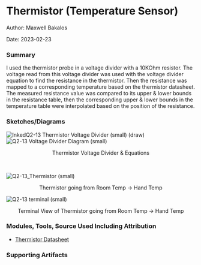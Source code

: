 #  Thermistor (Temperature Sensor)

Author: Maxwell Bakalos

Date: 2023-02-23


### Summary
I used the thermistor probe in a voltage divider with a 10KOhm resistor. The voltage read from this voltage divider was used with the voltage divider equation to find the resistance in the thermistor. Then the resistance was mapped to a corresponding temperature based on the thermistor datasheet. The measured resistance value was compared to its upper & lower bounds in the resistance table, then the corresponding upper & lower bounds in the temperature table were interpolated based on the position of the resistance.

### Sketches/Diagrams

![InkedQ2-13 Thermistor Voltage Divider (small) (draw)](https://user-images.githubusercontent.com/114166327/221061479-e84c678f-b1ef-433f-b79d-c8ef0857d776.jpg)
![Q2-13 Voltage Divider Diagram (small)](https://user-images.githubusercontent.com/114166327/221061005-8c4e305d-e32f-4b0f-ad69-c8187e93ad46.jpeg)

<p align="center">
Thermistor Voltage Divider & Equations
</p>

<br>


![Q2-13_Thermistor (small)](https://user-images.githubusercontent.com/114166327/221061006-ce396ab9-1640-4a6c-a36c-ab9893dda848.jpeg)


<p align="center">
Thermistor going from Room Temp -> Hand Temp
</p>

![Q2-13 terminal (small)](https://user-images.githubusercontent.com/114166327/221061003-c67c92a6-d99d-445f-9c71-d4efb3779c2e.JPG)

<p align="center">
Terminal View of Thermistor going from Room Temp -> Hand Temp
</p>

### Modules, Tools, Source Used Including Attribution
- [Thermistor Datasheet](https://www.eaa.net.au/PDF/Hitech/MF52type.pdf)

### Supporting Artifacts

